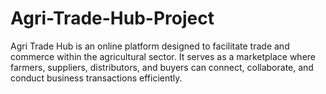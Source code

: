 # Agri-Trade-Hub-Project
Agri Trade Hub is an online platform designed to facilitate trade and commerce within the agricultural sector. It serves as a marketplace where farmers, suppliers, distributors, and buyers can connect, collaborate, and conduct business transactions efficiently.
